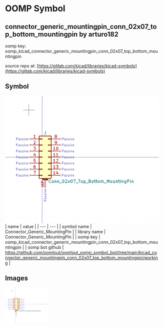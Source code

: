 # OOMP Symbol  
## connector_generic_mountingpin_conn_02x07_top_bottom_mountingpin  by arturo182  
  
oomp key: oomp_kicad_connector_generic_mountingpin_conn_02x07_top_bottom_mountingpin  
  
source repo at: [https://gitlab.com/kicad/libraries/kicad-symbols](https://gitlab.com/kicad/libraries/kicad-symbols)  
## Symbol  
  
[![working.png](working_600.png)](working.png)  
| name | value | 
| --- | --- | 
| symbol name | Connector_Generic_MountingPin | 
| library name | Connector_Generic_MountingPin | 
| oomp key | oomp_kicad_connector_generic_mountingpin_conn_02x07_top_bottom_mountingpin | 
| oomp bot github | https://github.com/oomlout/oomlout_oomp_symbol_bot/tree/main/kicad_connector_generic_mountingpin_conn_02x07_top_bottom_mountingpin/working | 
## Images  
  
[![working.png](working_140.png)](working.png)  
